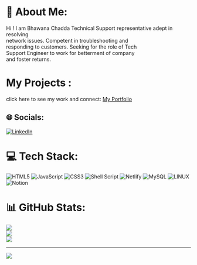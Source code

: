 # 💫 About Me:
Hi ! I am Bhawana Chadda 
Technical Support representative adept in resolving<br>network issues. Competent in troubleshooting and<br>responding to customers. Seeking for the role of Tech<br>Support Engineer to work for betterment of company<br>and foster returns.
# My Projects :
click here to see my work and connect: [My Portfolio](https://bhawana-web19.github.io/)

## 🌐 Socials:
[![LinkedIn](https://img.shields.io/badge/LinkedIn-%230077B5.svg?logo=linkedin&logoColor=white)](https://linkedin.com/in/https://www.linkedin.com/in/bhawana-chadda-012119235/) 

# 💻 Tech Stack:
![HTML5](https://img.shields.io/badge/html5-%23E34F26.svg?style=for-the-badge&logo=html5&logoColor=white) ![JavaScript](https://img.shields.io/badge/javascript-%23323330.svg?style=for-the-badge&logo=javascript&logoColor=%23F7DF1E) ![CSS3](https://img.shields.io/badge/css3-%231572B6.svg?style=for-the-badge&logo=css3&logoColor=white) ![Shell Script](https://img.shields.io/badge/shell_script-%23121011.svg?style=for-the-badge&logo=gnu-bash&logoColor=white) ![Netlify](https://img.shields.io/badge/netlify-%23000000.svg?style=for-the-badge&logo=netlify&logoColor=#00C7B7) ![MySQL](https://img.shields.io/badge/mysql-%2300f.svg?style=for-the-badge&logo=mysql&logoColor=white) ![LINUX](https://img.shields.io/badge/Linux-FCC624?style=for-the-badge&logo=linux&logoColor=black) ![Notion](https://img.shields.io/badge/Notion-%23000000.svg?style=for-the-badge&logo=notion&logoColor=white)
# 📊 GitHub Stats:
![](https://github-readme-stats.vercel.app/api?username=bhawana-web19&theme=dark&hide_border=false&include_all_commits=false&count_private=false)<br/>
![](https://github-readme-streak-stats.herokuapp.com/?user=bhawana-web19&theme=dark&hide_border=false)<br/>
![](https://github-readme-stats.vercel.app/api/top-langs/?username=bhawana-web19&theme=dark&hide_border=false&include_all_commits=false&count_private=false&layout=compact)

---
[![](https://visitcount.itsvg.in/api?id=bhawana-web19&icon=0&color=0)](https://visitcount.itsvg.in)

<!-- Proudly created with GPRM ( https://gprm.itsvg.in ) -->
